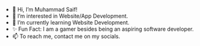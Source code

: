 - 👋 Hi, I’m Muhammad Saif!
- 👀 I’m interested in Website/App Development.
- 🌱 I’m currently learning Website Development.
- ✨ Fun Fact: I am a gamer besides being an aspiring software developer.      
- 📫 To reach me, contact me on my socials.

<!---
Saif1791/Saif1791 is a ✨ special ✨ repository because its `README.md` (this file) appears on your GitHub profile.
You can click the Preview link to take a look at your changes.
--->
